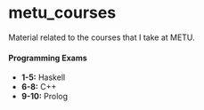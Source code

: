 # metu_courses
Material related to the courses that I take at METU.

#### Programming Exams 
- **1-5:** Haskell
- **6-8:** C++
- **9-10:** Prolog

